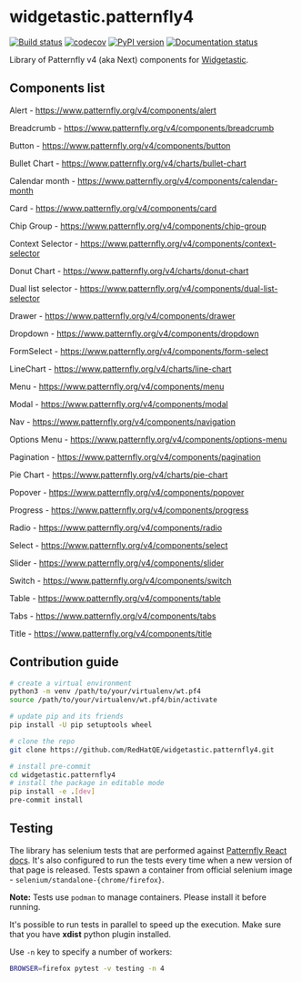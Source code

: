 # widgetastic.patternfly4

[![Build status](https://github.com/RedHatQE/widgetastic.patternfly4/workflows/wt.pf4%20tests/badge.svg)](https://github.com/RedHatQE/widgetastic.patternfly4/actions)
[![codecov](https://codecov.io/gh/RedHatQE/widgetastic.patternfly4/branch/master/graph/badge.svg)](https://codecov.io/gh/RedHatQE/widgetastic.patternfly4)
[![PyPI version](https://badge.fury.io/py/widgetastic.patternfly4.svg)](https://badge.fury.io/py/widgetastic.patternfly4)
[![Documentation status](https://readthedocs.org/projects/widgetasticpatternfly4/badge/?version=latest)](https://widgetasticpatternfly4.readthedocs.io/en/latest/?badge=latest)

Library of Patternfly v4 (aka Next) components for [Widgetastic](https://github.com/RedHatQE/widgetastic.core).

## Components list

Alert - <https://www.patternfly.org/v4/components/alert>

Breadcrumb - <https://www.patternfly.org/v4/components/breadcrumb>

Button - <https://www.patternfly.org/v4/components/button>

Bullet Chart - <https://www.patternfly.org/v4/charts/bullet-chart>

Calendar month - <https://www.patternfly.org/v4/components/calendar-month>

Card - <https://www.patternfly.org/v4/components/card>

Chip Group - <https://www.patternfly.org/v4/components/chip-group>

Context Selector - <https://www.patternfly.org/v4/components/context-selector>

Donut Chart - <https://www.patternfly.org/v4/charts/donut-chart>

Dual list selector - <https://www.patternfly.org/v4/components/dual-list-selector>

Drawer - <https://www.patternfly.org/v4/components/drawer>

Dropdown - <https://www.patternfly.org/v4/components/dropdown>

FormSelect - <https://www.patternfly.org/v4/components/form-select>

LineChart - <https://www.patternfly.org/v4/charts/line-chart>

Menu - <https://www.patternfly.org/v4/components/menu>

Modal - <https://www.patternfly.org/v4/components/modal>

Nav - <https://www.patternfly.org/v4/components/navigation>

Options Menu - <https://www.patternfly.org/v4/components/options-menu>

Pagination - <https://www.patternfly.org/v4/components/pagination>

Pie Chart - <https://www.patternfly.org/v4/charts/pie-chart>

Popover - <https://www.patternfly.org/v4/components/popover>

Progress - <https://www.patternfly.org/v4/components/progress>

Radio - <https://www.patternfly.org/v4/components/radio>

Select - <https://www.patternfly.org/v4/components/select>

Slider - <https://www.patternfly.org/v4/components/slider>

Switch - <https://www.patternfly.org/v4/components/switch>

Table - <https://www.patternfly.org/v4/components/table>

Tabs - <https://www.patternfly.org/v4/components/tabs>

Title - <https://www.patternfly.org/v4/components/title>

## Contribution guide

```bash
# create a virtual environment
python3 -m venv /path/to/your/virtualenv/wt.pf4
source /path/to/your/virtualenv/wt.pf4/bin/activate

# update pip and its friends
pip install -U pip setuptools wheel

# clone the repo
git clone https://github.com/RedHatQE/widgetastic.patternfly4.git

# install pre-commit
cd widgetastic.patternfly4
# install the package in editable mode
pip install -e .[dev]
pre-commit install
```

## Testing

The library has selenium tests that are performed against [Patternfly React docs](https://patternfly-react.surge.sh).
It's also configured to run the tests every time when a new version of that page is released.
Tests spawn a container from official selenium image - `selenium/standalone-{chrome/firefox}`.

**Note:** Tests use `podman` to manage containers. Please install it before running.

It's possible to run tests in parallel to speed up the execution. Make sure that you have **xdist** python plugin installed.

Use `-n` key to specify a number
of workers:

```bash
BROWSER=firefox pytest -v testing -n 4
```
